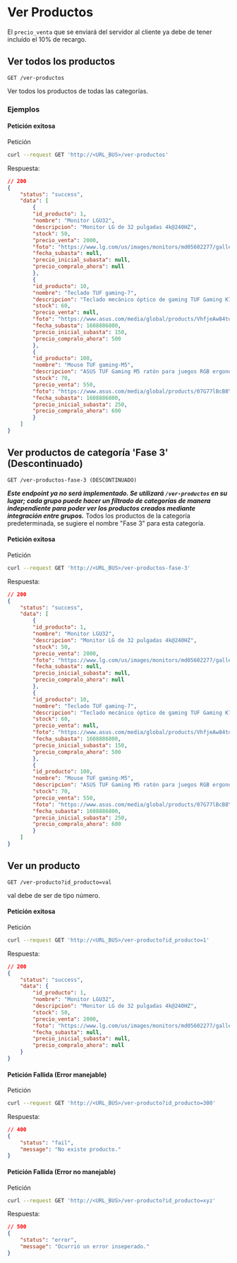 # Ver Productos

El `precio_venta` que se enviará del servidor al cliente ya debe de tener incluído el 10% de recargo.

## Ver todos los productos <a name="ver-todos-los-productos"></a>
`GET /ver-productos`

Ver todos los productos de todas las categorías.

### Ejemplos

#### Petición exitosa

Petición

``` sh
curl --request GET 'http://<URL_BUS>/ver-productos'
```

Respuesta:

``` json
// 200
{
    "status": "success",
    "data": [
        {
        "id_producto": 1,
        "nombre": "Monitor LGU32",
        "descripcion": "Monitor LG de 32 pulgadas 4k@240HZ",
        "stock": 50,
        "precio_venta": 2000,
        "foto": "https://www.lg.com/us/images/monitors/md05602277/gallery/1100-1.jpg",
        "fecha_subasta": null,
        "precio_inicial_subasta": null,
        "precio_compralo_ahora": null
        },
        {
        "id_producto": 10,
        "nombre": "Teclado TUF gaming-7",
        "descripcion": "Teclado mecánico óptico de gaming TUF Gaming K7 con resistencia IP56 contra polvo y líquidos, aluminio aeronáutico e iluminación Aura Sync",
        "stock": 60,
        "precio_venta": null,
        "foto": "https://www.asus.com/media/global/products/VhfjeAw84tomuPVC/P_setting_xxx_0_90_end_500.png",
        "fecha_subasta": 1608886800,
        "precio_inicial_subasta": 150,
        "precio_compralo_ahora": 500
        },
        {
        "id_producto": 100,
        "nombre": "Mouse TUF gaming-M5",
        "descripcion": "ASUS TUF Gaming M5 ratón para juegos RGB ergonómico con sensor óptico de nivel de juego, recubrimiento duradero, interruptores Omron para uso rudo e iluminación Aura Sync",
        "stock": 70,
        "precio_venta": 550,
        "foto": "https://www.asus.com/media/global/products/07G77lBcB8Yo5R8y/P_setting_000_1_90_end_500.png",
        "fecha_subasta": 1608886800,
        "precio_inicial_subasta": 250,
        "precio_compralo_ahora": 600
        }
    ]
}
```

## Ver productos de categoría 'Fase 3' (Descontinuado) <a name="ver-productos-fase-3"></a>
`GET /ver-productos-fase-3 (DESCONTINUADO)`

***Este endpoint ya no será implementado. Se utilizará `/ver-productos` en su lugar; cada grupo puede hacer un filtrado de categorías de manera independiente para poder ver los productos creados mediante integración entre grupos.***
Todos los productos de la categoría predeterminada, se sugiere el nombre "Fase 3" para esta categoría.

#### Petición exitosa

Petición

``` sh
curl --request GET 'http://<URL_BUS>/ver-productos-fase-3'
```

Respuesta:

``` json
// 200
{
    "status": "success",
    "data": [
        {
        "id_producto": 1,
        "nombre": "Monitor LGU32",
        "descripcion": "Monitor LG de 32 pulgadas 4k@240HZ",
        "stock": 50,
        "precio_venta": 2000,
        "foto": "https://www.lg.com/us/images/monitors/md05602277/gallery/1100-1.jpg",
        "fecha_subasta": null,
        "precio_inicial_subasta": null,
        "precio_compralo_ahora": null
        },
        {
        "id_producto": 10,
        "nombre": "Teclado TUF gaming-7",
        "descripcion": "Teclado mecánico óptico de gaming TUF Gaming K7 con resistencia IP56 contra polvo y líquidos, aluminio aeronáutico e iluminación Aura Sync",
        "stock": 60,
        "precio_venta": null,
        "foto": "https://www.asus.com/media/global/products/VhfjeAw84tomuPVC/P_setting_xxx_0_90_end_500.png",
        "fecha_subasta": 1608886800,
        "precio_inicial_subasta": 150,
        "precio_compralo_ahora": 500
        },
        {
        "id_producto": 100,
        "nombre": "Mouse TUF gaming-M5",
        "descripcion": "ASUS TUF Gaming M5 ratón para juegos RGB ergonómico con sensor óptico de nivel de juego, recubrimiento duradero, interruptores Omron para uso rudo e iluminación Aura Sync",
        "stock": 70,
        "precio_venta": 550,
        "foto": "https://www.asus.com/media/global/products/07G77lBcB8Yo5R8y/P_setting_000_1_90_end_500.png",
        "fecha_subasta": 1608886800,
        "precio_inicial_subasta": 250,
        "precio_compralo_ahora": 600
        }
    ]
}
```

## Ver un producto <a name="ver-producto"></a>
`GET /ver-producto?id_producto=val`

val debe de ser de tipo número.

#### Petición exitosa

Petición

``` sh
curl --request GET 'http://<URL_BUS>/ver-producto?id_producto=1'
```

Respuesta:

``` json
// 200
{
    "status": "success",
    "data": {
        "id_producto": 1,
        "nombre": "Monitor LGU32",
        "descripcion": "Monitor LG de 32 pulgadas 4k@240HZ",
        "stock": 50,
        "precio_venta": 2000,
        "foto": "https://www.lg.com/us/images/monitors/md05602277/gallery/1100-1.jpg",
        "fecha_subasta": null,
        "precio_inicial_subasta": null,
        "precio_compralo_ahora": null
    }
}
```

#### Petición Fallida (Error manejable)

Petición

``` sh
curl --request GET 'http://<URL_BUS>/ver-producto?id_producto=300'
```

Respuesta:

``` json
// 400
{
    "status": "fail",
    "message": "No existe producto."
}
```

#### Petición Fallida (Error no manejable)

Petición

``` sh
curl --request GET 'http://<URL_BUS>/ver-producto?id_producto=xyz'
```

Respuesta:

``` json
// 500
{
    "status": "error",
    "message": "Ocurrió un error inseperado."
}
```
